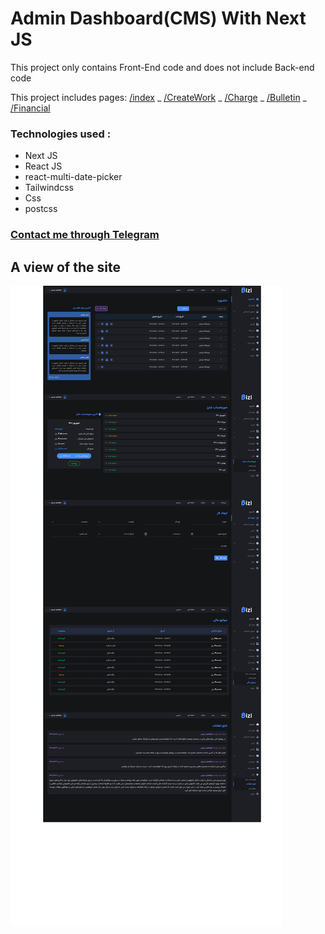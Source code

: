 # Admin Dashboard(CMS) With Next JS

This project only contains Front-End code and does not include Back-end code

This project includes pages: [/index](https://github.com/vcabolfazl/Admin-Dashboard/blob/master/src/pages/index.jsx)  _  [/CreateWork](https://github.com/vcabolfazl/Admin-Dashboard/blob/master/src/pages/CreateWork.jsx)  _  [/Charge](https://github.com/vcabolfazl/Admin-Dashboard/blob/master/src/pages/Charge.jsx)  _  [/Bulletin](https://github.com/vcabolfazl/Admin-Dashboard/blob/master/src/pages/Bulletin.jsx)  _  [/Financial](https://github.com/vcabolfazl/Admin-Dashboard/blob/master/src/pages/Financial.jsx)
### Technologies used :
- Next JS
- React JS
- react-multi-date-picker
- Tailwindcss
- Css
- postcss

### [Contact me through Telegram](https://t.me/vc_abolfazl)

## A view of the site
![A view of the site](screenshot.png)

